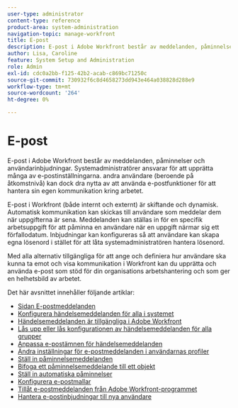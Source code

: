```yaml
---
user-type: administrator
content-type: reference
product-area: system-administration
navigation-topic: manage-workfront
title: E-post
description: E-post i Adobe Workfront består av meddelanden, påminnelser och användarinbjudningar. Systemadministratörer ansvarar för att upprätta många av e-postinställningarna. andra användare (beroende på åtkomstnivå) kan dock dra nytta av att använda e-postfunktioner för att hantera sin egen kommunikation kring arbetet.
author: Lisa, Caroline
feature: System Setup and Administration
role: Admin
exl-id: cdc0a2bb-f125-42b2-acab-c869bc71250c
source-git-commit: 730932f6c8d4658273dd943e464a038828d288e9
workflow-type: tm+mt
source-wordcount: '264'
ht-degree: 0%

---
```


# E-post

E-post i Adobe Workfront består av meddelanden, påminnelser och användarinbjudningar. Systemadministratörer ansvarar för att upprätta många av e-postinställningarna. andra användare (beroende på åtkomstnivå) kan dock dra nytta av att använda e-postfunktioner för att hantera sin egen kommunikation kring arbetet.

E-post i Workfront (både internt och externt) är skiftande och dynamisk. Automatisk kommunikation kan skickas till användare som meddelar dem när uppgifterna är sena. Meddelanden kan ställas in för en specifik arbetsuppgift för att påminna en användare när en uppgift närmar sig ett förfallodatum. Inbjudningar kan konfigureras så att användare kan skapa egna lösenord i stället för att låta systemadministratören hantera lösenord.

Med alla alternativ tillgängliga för att ange och definiera hur användare ska kunna ta emot och visa kommunikation i Workfront kan du upprätta och använda e-post som stöd för din organisations arbetshantering och som ger en helhetsbild av arbetet.

Det här avsnittet innehåller följande artiklar:

* [Sidan E-postmeddelanden](../../../administration-and-setup/manage-workfront/emails/email-notifications-page.md)
* [Konfigurera händelsemeddelanden för alla i systemet](../../../administration-and-setup/manage-workfront/emails/configure-event-notifications-for-everyone-in-the-system.md)
* [Händelsemeddelanden är tillgängliga i Adobe Workfront](../../../administration-and-setup/manage-workfront/emails/event-notifications-available-in-wf.md)
* [Lås upp eller lås konfigurationen av händelsemeddelanden för alla grupper](../../../administration-and-setup/manage-workfront/emails/unlock-configuration-of-event-notifications-for-groups.md)
* [Anpassa e-postämnen för händelsemeddelanden](../../../administration-and-setup/manage-workfront/emails/custom-email-subjects-event-notification.md)
* [Ändra inställningar för e-postmeddelanden i användarnas profiler](../../../administration-and-setup/manage-workfront/emails/modify-email-notification-settings-user-profiles.md)
* [Ställ in påminnelsemeddelanden](../../../administration-and-setup/manage-workfront/emails/set-up-reminder-notifications.md)
* [Bifoga ett påminnelsemeddelande till ett objekt](../../../workfront-basics/using-notifications/attach-reminder-notification-object.md)
* [Ställ in automatiska påminnelser](../../../administration-and-setup/manage-workfront/emails/setting-up-automatic-reminders.md)
* [Konfigurera e-postmallar](../../../administration-and-setup/manage-workfront/emails/configure-email-templates.md)
* [Tillåt e-postmeddelanden från Adobe Workfront-programmet](../../../administration-and-setup/manage-workfront/emails/allow-emails-from-wf-app.md)
* [Hantera e-postinbjudningar till nya användare](../../../administration-and-setup/manage-workfront/emails/manage-email-invitations.md)
